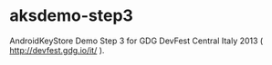 aksdemo-step3
=============

AndroidKeyStore Demo Step 3 for GDG DevFest Central Italy 2013 ( http://devfest.gdg.io/it/ ).
